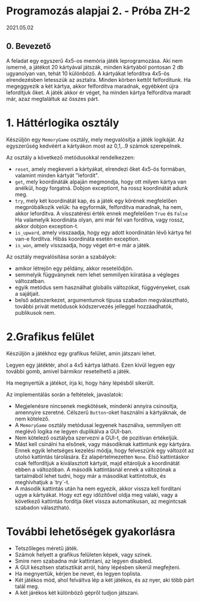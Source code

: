 # Programozás alapjai 2. - Próba ZH-2
2021.05.02

## 0. Bevezető

A feladat egy egyszerű 4x5-os memória játék leprogramozása. 
Aki nem ismerné, a játékot 20 kártyával játszák, minden kártyából pontosan 2 db ugyanolyan van, tehát 10 különböző.
A kártyákat lefordítva 4x5-ös elrendezésben letesszük az asztalra. Minden körben kettőt felfordítunk. Ha megeggyezik a két kártya, akkor felfordítva maradnak, egyébként újra lefordítjuk őket. 
A játék akkor ér véget, ha minden kártya felfordítva maradt már, azaz megtaláltuk az összes párt.

 # 1. Háttérlogika osztály

Készüljön egy `MemoryGame` osztály, mely megvalósítja a játék logikáját.
Az egyszerűség kedvéért a kártyákon most az 0,1,..9 számok szerepelnek. 

Az osztály a következő metódusokkal rendelkezzen:

 - `reset`, amely megkeveri a kártyákat, elrendezi őket 4x5-ös formában, valamint minden kártyát "lefordít".
 - `get`, mely koordináták alpaján megmondja, hogy ott milyen kártya van anélkül, hogy forgatná. Dobjon exceptiont, ha rossz koordinátát adunk meg.
 - `try`, mely két koordinátát kap, és a játék egy körének megfelelően megpróbálkozik velük: ha egyformák, felfordítva maradnak, ha nem, akkor lefordítva. A visszatérési érték ennek megfelelően `True` és `False` Ha valamelyik koordináta olyan, ami már fel van fordítva, vagy rossz, akkor dobjon exception-t. 
 - `is_upward`, amely visszaadja, hogy egy adott koordinátán lévő kártya fel van-e fordítva. Hibás koordináta esetén exception.
 - `is_won`, amely visszaadja, hogy véget ért-e már a játék.

Az osztály megvalósítása során a szabályok:
 - amikor létrejön egy példány, akkor resetelődjön.
 - semmelyik függványnek nem lehet semmilyen kiiratása a végleges változatban. 
 - egyik metódus sem használhat globális változókat, függvényeket, csak a sajátjait.
 - belső adatszerkezet, argumentumok típusa szabadon megválasztható, további privát metódusok kódszervezés jelleggel hozzáadhatók, publikusok nem.

# 2.Grafikus felület

Készüljön a játékhoz egy grafikus felület, amin játszani lehet. 

Legyen egy játéktér, ahol a 4x5 kártya látható. Ezen kívül legyen egy további gomb, amivel bármikor resetelhető a játék. 

Ha megnyertük a játékot, írja ki, hogy hány lépésből sikerült.

Az implementálás során a feltételek, javaslatok:
 - Megjelenésre nincsenek megkötések, mindenki annyira csinosítja, amennyire szeretné. Célszerű `Button`-oket használni a kártyáknak, de nem kötelező.
 - A `MemoryGame` osztály metódusai legyenek használva, semmilyen ott meglévő logika ne legyen duplikálva a GUI-ban. 
 - Nem kötelező osztályba szervezni a GUI-t, de pozitívan értékeljük.
 - Mást kell csinálni ha elsőnek, vagy másodiknak kattintunk egy kártyára. Ennek egyik lehetséges kezelési módja, hogy felveszünk egy változót az utolsó kattintás tárolására. Ez alapértelmezetten `None`. Első kattintáskor csak felfordítjuk a kiválasztott kártyát, majd eltároljuk a koordinátát ebben a változóban. A második kattintásnál ennek a változónak a tartalmából lehet tudni, hogy már a másodikat kattintottuk, és meghívhatjuk a ˙try`-t. 
 - A második kattintás után ha nem egyezik, akkor vissza kell fordítani ugye a kártyákat. Hogy ezt egy időzítővel oldja meg valaki, vagy a következő kattintás fordítja őket vissza automatikusan, az megintcsak szabadon választható.


 # További lehetőségek gyakorlásra
  - Tetszőleges méretű játék.
  - Számok helyett a grafikus felületen képek, vagy színek.
  - Smire nem szabadna már kattintani, az legyen disabled.
  - A GUI készítsen statisztikát arról, hány lépésben sikerül megfejteni.
  - Ha megnyertük, kérjen be nevet, és legyen toplista. 
  - Két játékos mód, ahol felváltva lép a két játékos, és az nyer, aki több párt talál meg.
  - A két járékos két különböző gépről tudjon játszani.
